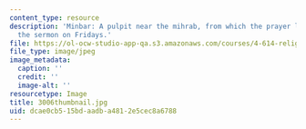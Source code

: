 ```yaml
---
content_type: resource
description: 'Minbar: A pulpit near the mihrab, from which the prayer leader gives
  the sermon on Fridays.'
file: https://ol-ocw-studio-app-qa.s3.amazonaws.com/courses/4-614-religious-architecture-and-islamic-cultures-fall-2002/dcae0cb515bdaadba4812e5cec8a6788_3006thumbnail.jpg
file_type: image/jpeg
image_metadata:
  caption: ''
  credit: ''
  image-alt: ''
resourcetype: Image
title: 3006thumbnail.jpg
uid: dcae0cb5-15bd-aadb-a481-2e5cec8a6788
---
```

